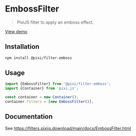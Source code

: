 # EmbossFilter

> PixiJS filter to apply an emboss effect.

[View demo](https://filters.pixijs.download/main/demo/index.html?enabled=EmbossFilter)

## Installation

```bash
npm install @pixi/filter-emboss
```

## Usage

```js
import {EmbossFilter} from '@pixi/filter-emboss';
import {Container} from 'pixi.js';

const container = new Container();
container.filters = [new EmbossFilter()];
```

## Documentation

See https://filters.pixijs.download/main/docs/EmbossFilter.html